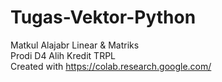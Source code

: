 # Tugas-Vektor-Python
Matkul Alajabr Linear & Matriks </br>
Prodi D4 Alih Kredit TRPL </br>
Created with https://colab.research.google.com/
